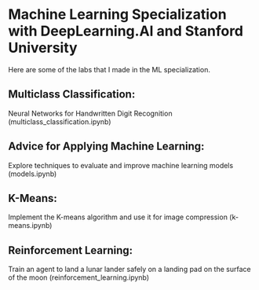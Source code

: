 # Machine Learning Specialization with DeepLearning.AI and Stanford University
Here are some of the labs that I made in the ML specialization.



## Multiclass Classification:
Neural Networks for Handwritten Digit Recognition (multiclass_classification.ipynb)

## Advice for Applying Machine Learning:
Explore techniques to evaluate and improve machine learning models (models.ipynb)

## K-Means:
Implement the K-means algorithm and use it for image compression (k-means.ipynb)

## Reinforcement Learning:
Train an agent to land a lunar lander safely on a landing pad on the surface of the moon (reinforcement_learning.ipynb)
